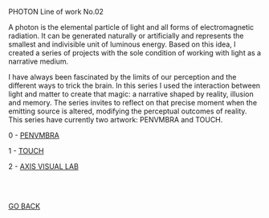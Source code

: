 PHOTON Line of work No.02

A photon is the elemental particle of light and all forms of electromagnetic radiation. It can be generated naturally or artificially and represents the smallest and indivisible unit of luminous energy. Based on this idea, I created a series of projects with the sole condition of working with light as a narrative medium.

I have always been fascinated by the limits of our perception and the different ways to trick the brain. In this series I used the interaction between light and matter to create that magic: a narrative shaped by reality, illusion and memory. The series invites to reflect on that precise moment when the emitting source is altered, modifying the perceptual outcomes of reality. This series have currently two artwork: PENVMBRA and TOUCH.

0 - [PENVMBRA](https://aaronrmoreno.github.io/0-PENVMBRA)

1 - [TOUCH](https://aaronrmoreno.github.io/1-Touch)

2 - [AXIS VISUAL LAB](https://aaronrmoreno.github.io/3-AXISVISUALLAB)


<br>
<br>


[GO BACK](https://aaronrmoreno.github.io/WORKS)

